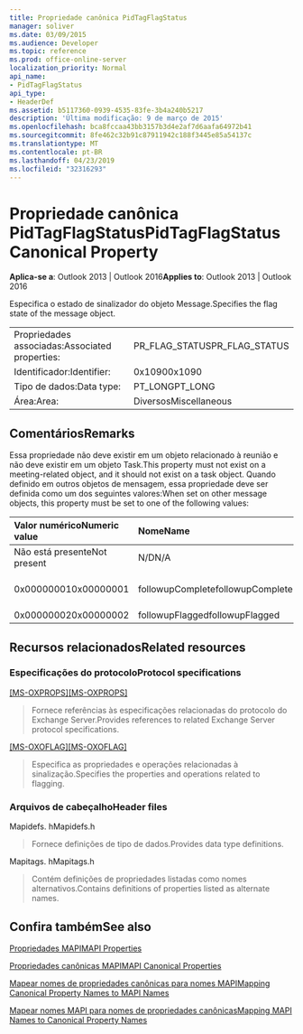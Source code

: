 ```yaml
---
title: Propriedade canônica PidTagFlagStatus
manager: soliver
ms.date: 03/09/2015
ms.audience: Developer
ms.topic: reference
ms.prod: office-online-server
localization_priority: Normal
api_name:
- PidTagFlagStatus
api_type:
- HeaderDef
ms.assetid: b5117360-0939-4535-83fe-3b4a240b5217
description: 'Última modificação: 9 de março de 2015'
ms.openlocfilehash: bca8fccaa43bb3157b3d4e2af7d6aafa64972b41
ms.sourcegitcommit: 8fe462c32b91c87911942c188f3445e85a54137c
ms.translationtype: MT
ms.contentlocale: pt-BR
ms.lasthandoff: 04/23/2019
ms.locfileid: "32316293"
---
```

# <a name="pidtagflagstatus-canonical-property"></a><span data-ttu-id="3089b-103">Propriedade canônica PidTagFlagStatus</span><span class="sxs-lookup"><span data-stu-id="3089b-103">PidTagFlagStatus Canonical Property</span></span>

  
  
<span data-ttu-id="3089b-104">**Aplica-se a**: Outlook 2013 | Outlook 2016</span><span class="sxs-lookup"><span data-stu-id="3089b-104">**Applies to**: Outlook 2013 | Outlook 2016</span></span> 
  
<span data-ttu-id="3089b-105">Especifica o estado de sinalizador do objeto Message.</span><span class="sxs-lookup"><span data-stu-id="3089b-105">Specifies the flag state of the message object.</span></span>
  
|||
|:-----|:-----|
|<span data-ttu-id="3089b-106">Propriedades associadas:</span><span class="sxs-lookup"><span data-stu-id="3089b-106">Associated properties:</span></span>  <br/> |<span data-ttu-id="3089b-107">PR_FLAG_STATUS</span><span class="sxs-lookup"><span data-stu-id="3089b-107">PR_FLAG_STATUS</span></span>  <br/> |
|<span data-ttu-id="3089b-108">Identificador:</span><span class="sxs-lookup"><span data-stu-id="3089b-108">Identifier:</span></span>  <br/> |<span data-ttu-id="3089b-109">0x1090</span><span class="sxs-lookup"><span data-stu-id="3089b-109">0x1090</span></span>  <br/> |
|<span data-ttu-id="3089b-110">Tipo de dados:</span><span class="sxs-lookup"><span data-stu-id="3089b-110">Data type:</span></span>  <br/> |<span data-ttu-id="3089b-111">PT_LONG</span><span class="sxs-lookup"><span data-stu-id="3089b-111">PT_LONG</span></span>  <br/> |
|<span data-ttu-id="3089b-112">Área:</span><span class="sxs-lookup"><span data-stu-id="3089b-112">Area:</span></span>  <br/> |<span data-ttu-id="3089b-113">Diversos</span><span class="sxs-lookup"><span data-stu-id="3089b-113">Miscellaneous</span></span>  <br/> |
   
## <a name="remarks"></a><span data-ttu-id="3089b-114">Comentários</span><span class="sxs-lookup"><span data-stu-id="3089b-114">Remarks</span></span>

<span data-ttu-id="3089b-115">Essa propriedade não deve existir em um objeto relacionado à reunião e não deve existir em um objeto Task.</span><span class="sxs-lookup"><span data-stu-id="3089b-115">This property must not exist on a meeting-related object, and it should not exist on a task object.</span></span> <span data-ttu-id="3089b-116">Quando definido em outros objetos de mensagem, essa propriedade deve ser definida como um dos seguintes valores:</span><span class="sxs-lookup"><span data-stu-id="3089b-116">When set on other message objects, this property must be set to one of the following values:</span></span>
  
|<span data-ttu-id="3089b-117">**Valor numérico**</span><span class="sxs-lookup"><span data-stu-id="3089b-117">**Numeric value**</span></span>|<span data-ttu-id="3089b-118">**Nome**</span><span class="sxs-lookup"><span data-stu-id="3089b-118">**Name**</span></span>|<span data-ttu-id="3089b-119">**Descrição**</span><span class="sxs-lookup"><span data-stu-id="3089b-119">**Description**</span></span>|
|:-----|:-----|:-----|
|<span data-ttu-id="3089b-120">Não está presente</span><span class="sxs-lookup"><span data-stu-id="3089b-120">Not present</span></span>  <br/> |<span data-ttu-id="3089b-121">N/D</span><span class="sxs-lookup"><span data-stu-id="3089b-121">N/A</span></span>  <br/> |<span data-ttu-id="3089b-122">Não sinalizado</span><span class="sxs-lookup"><span data-stu-id="3089b-122">Unflagged</span></span>  <br/> |
|<span data-ttu-id="3089b-123">0x00000001</span><span class="sxs-lookup"><span data-stu-id="3089b-123">0x00000001</span></span>  <br/> |<span data-ttu-id="3089b-124">followupComplete</span><span class="sxs-lookup"><span data-stu-id="3089b-124">followupComplete</span></span>  <br/> |<span data-ttu-id="3089b-125">Sinalizador concluído</span><span class="sxs-lookup"><span data-stu-id="3089b-125">Flagged complete</span></span>  <br/> |
|<span data-ttu-id="3089b-126">0x00000002</span><span class="sxs-lookup"><span data-stu-id="3089b-126">0x00000002</span></span>  <br/> |<span data-ttu-id="3089b-127">followupFlagged</span><span class="sxs-lookup"><span data-stu-id="3089b-127">followupFlagged</span></span>  <br/> |<span data-ttu-id="3089b-128">Indicado</span><span class="sxs-lookup"><span data-stu-id="3089b-128">Flagged</span></span>  <br/> |
   
## <a name="related-resources"></a><span data-ttu-id="3089b-129">Recursos relacionados</span><span class="sxs-lookup"><span data-stu-id="3089b-129">Related resources</span></span>

### <a name="protocol-specifications"></a><span data-ttu-id="3089b-130">Especificações do protocolo</span><span class="sxs-lookup"><span data-stu-id="3089b-130">Protocol specifications</span></span>

<span data-ttu-id="3089b-131">[[MS-OXPROPS]](https://msdn.microsoft.com/library/f6ab1613-aefe-447d-a49c-18217230b148%28Office.15%29.aspx)</span><span class="sxs-lookup"><span data-stu-id="3089b-131">[[MS-OXPROPS]](https://msdn.microsoft.com/library/f6ab1613-aefe-447d-a49c-18217230b148%28Office.15%29.aspx)</span></span>
  
> <span data-ttu-id="3089b-132">Fornece referências às especificações relacionadas do protocolo do Exchange Server.</span><span class="sxs-lookup"><span data-stu-id="3089b-132">Provides references to related Exchange Server protocol specifications.</span></span>
    
<span data-ttu-id="3089b-133">[[MS-OXOFLAG]](https://msdn.microsoft.com/library/f1e50be4-ed30-4c2a-b5cb-8ff3aaaf9b91%28Office.15%29.aspx)</span><span class="sxs-lookup"><span data-stu-id="3089b-133">[[MS-OXOFLAG]](https://msdn.microsoft.com/library/f1e50be4-ed30-4c2a-b5cb-8ff3aaaf9b91%28Office.15%29.aspx)</span></span>
  
> <span data-ttu-id="3089b-134">Especifica as propriedades e operações relacionadas à sinalização.</span><span class="sxs-lookup"><span data-stu-id="3089b-134">Specifies the properties and operations related to flagging.</span></span>
    
### <a name="header-files"></a><span data-ttu-id="3089b-135">Arquivos de cabeçalho</span><span class="sxs-lookup"><span data-stu-id="3089b-135">Header files</span></span>

<span data-ttu-id="3089b-136">Mapidefs. h</span><span class="sxs-lookup"><span data-stu-id="3089b-136">Mapidefs.h</span></span>
  
> <span data-ttu-id="3089b-137">Fornece definições de tipo de dados.</span><span class="sxs-lookup"><span data-stu-id="3089b-137">Provides data type definitions.</span></span>
    
<span data-ttu-id="3089b-138">Mapitags. h</span><span class="sxs-lookup"><span data-stu-id="3089b-138">Mapitags.h</span></span>
  
> <span data-ttu-id="3089b-139">Contém definições de propriedades listadas como nomes alternativos.</span><span class="sxs-lookup"><span data-stu-id="3089b-139">Contains definitions of properties listed as alternate names.</span></span>
    
## <a name="see-also"></a><span data-ttu-id="3089b-140">Confira também</span><span class="sxs-lookup"><span data-stu-id="3089b-140">See also</span></span>



[<span data-ttu-id="3089b-141">Propriedades MAPI</span><span class="sxs-lookup"><span data-stu-id="3089b-141">MAPI Properties</span></span>](mapi-properties.md)
  
[<span data-ttu-id="3089b-142">Propriedades canônicas MAPI</span><span class="sxs-lookup"><span data-stu-id="3089b-142">MAPI Canonical Properties</span></span>](mapi-canonical-properties.md)
  
[<span data-ttu-id="3089b-143">Mapear nomes de propriedades canônicas para nomes MAPI</span><span class="sxs-lookup"><span data-stu-id="3089b-143">Mapping Canonical Property Names to MAPI Names</span></span>](mapping-canonical-property-names-to-mapi-names.md)
  
[<span data-ttu-id="3089b-144">Mapear nomes MAPI para nomes de propriedades canônicas</span><span class="sxs-lookup"><span data-stu-id="3089b-144">Mapping MAPI Names to Canonical Property Names</span></span>](mapping-mapi-names-to-canonical-property-names.md)

